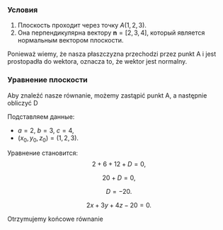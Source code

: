 ### Условия
1. Плоскость проходит через точку $A(1, 2, 3)$.
2. Она перпендикулярна вектору $\mathbf{n} = [2, 3, 4]$, который является нормальным вектором плоскости. 

Ponieważ wiemy, że nasza płaszczyzna przechodzi przez punkt A i jest prostopadła do wektora, oznacza to, że wektor jest normalny. 


### Уравнение плоскости

Aby znaleźć nasze równanie, możemy zastąpić punkt A, a następnie obliczyć D 

Подставляем данные:
- $a = 2$, $b = 3$, $c = 4$,
- $(x_0, y_0, z_0) = (1, 2, 3)$.

Уравнение становится:
$$
   2 + 6 + 12 + D = 0,
   $$

   $$
   20 + D = 0,
   $$

   $$
   D = -20.
   $$
   
$$
2x + 3y + 4z - 20 = 0.
$$

Otrzymujemy końcowe równanie